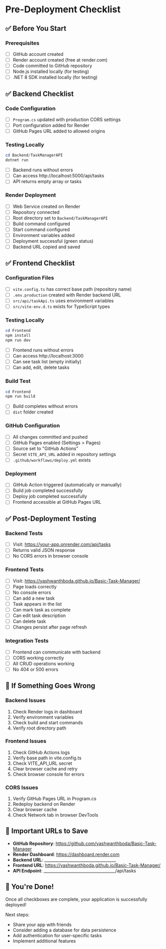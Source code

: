 # Pre-Deployment Checklist

## ✅ Before You Start

### Prerequisites
- [ ] GitHub account created
- [ ] Render account created (free at render.com)
- [ ] Code committed to GitHub repository
- [ ] Node.js installed locally (for testing)
- [ ] .NET 8 SDK installed locally (for testing)

## ✅ Backend Checklist

### Code Configuration
- [ ] `Program.cs` updated with production CORS settings
- [ ] Port configuration added for Render
- [ ] GitHub Pages URL added to allowed origins

### Testing Locally
```powershell
cd Backend/TaskManagerAPI
dotnet run
```
- [ ] Backend runs without errors
- [ ] Can access http://localhost:5000/api/tasks
- [ ] API returns empty array or tasks

### Render Deployment
- [ ] Web Service created on Render
- [ ] Repository connected
- [ ] Root directory set to `Backend/TaskManagerAPI`
- [ ] Build command configured
- [ ] Start command configured
- [ ] Environment variables added
- [ ] Deployment successful (green status)
- [ ] Backend URL copied and saved

## ✅ Frontend Checklist

### Configuration Files
- [ ] `vite.config.ts` has correct base path (repository name)
- [ ] `.env.production` created with Render backend URL
- [ ] `src/api/taskApi.ts` uses environment variables
- [ ] `src/vite-env.d.ts` exists for TypeScript types

### Testing Locally
```powershell
cd Frontend
npm install
npm run dev
```
- [ ] Frontend runs without errors
- [ ] Can access http://localhost:3000
- [ ] Can see task list (empty initially)
- [ ] Can add, edit, delete tasks

### Build Test
```powershell
cd Frontend
npm run build
```
- [ ] Build completes without errors
- [ ] `dist` folder created

### GitHub Configuration
- [ ] All changes committed and pushed
- [ ] GitHub Pages enabled (Settings > Pages)
- [ ] Source set to "GitHub Actions"
- [ ] Secret `VITE_API_URL` added in repository settings
- [ ] `.github/workflows/deploy.yml` exists

### Deployment
- [ ] GitHub Action triggered (automatically or manually)
- [ ] Build job completed successfully
- [ ] Deploy job completed successfully
- [ ] Frontend accessible at GitHub Pages URL

## ✅ Post-Deployment Testing

### Backend Tests
- [ ] Visit: https://your-app.onrender.com/api/tasks
- [ ] Returns valid JSON response
- [ ] No CORS errors in browser console

### Frontend Tests
- [ ] Visit: https://yashwanthboda.github.io/Basic-Task-Manager/
- [ ] Page loads correctly
- [ ] No console errors
- [ ] Can add a new task
- [ ] Task appears in the list
- [ ] Can mark task as complete
- [ ] Can edit task description
- [ ] Can delete task
- [ ] Changes persist after page refresh

### Integration Tests
- [ ] Frontend can communicate with backend
- [ ] CORS working correctly
- [ ] All CRUD operations working
- [ ] No 404 or 500 errors

## 🔧 If Something Goes Wrong

### Backend Issues
1. Check Render logs in dashboard
2. Verify environment variables
3. Check build and start commands
4. Verify root directory path

### Frontend Issues
1. Check GitHub Actions logs
2. Verify base path in vite.config.ts
3. Check VITE_API_URL secret
4. Clear browser cache and retry
5. Check browser console for errors

### CORS Issues
1. Verify GitHub Pages URL in Program.cs
2. Redeploy backend on Render
3. Clear browser cache
4. Check Network tab in browser DevTools

## 📝 Important URLs to Save

- **GitHub Repository**: https://github.com/yashwanthboda/Basic-Task-Manager
- **Render Dashboard**: https://dashboard.render.com
- **Backend URL**: ___________________________________
- **Frontend URL**: https://yashwanthboda.github.io/Basic-Task-Manager/
- **API Endpoint**: ___________________________________/api/tasks

## 🎉 You're Done!

Once all checkboxes are complete, your application is successfully deployed!

Next steps:
- Share your app with friends
- Consider adding a database for data persistence
- Add authentication for user-specific tasks
- Implement additional features
